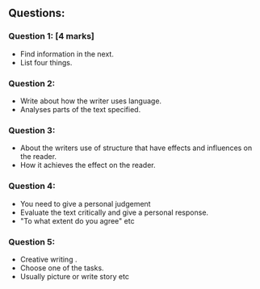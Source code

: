 ## Questions:

### Question 1: [4 marks]
* Find information in the next.
* List four things.

### Question 2:
* Write about how the writer uses language.
* Analyses parts of the text specified.

### Question 3:
* About the writers use of structure that have effects and influences on the reader.
* How it achieves the effect on the reader.

### Question 4:
* You need to give a personal judgement
* Evaluate the text critically and give a personal response.
* "To what extent do you agree" etc

### Question 5:
* Creative writing .
* Choose one of the tasks.
* Usually picture or write story etc
